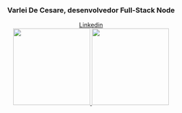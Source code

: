 <div align="center">
        <h3>Varlei De Cesare, desenvolvedor Full-Stack Node</h3>
        <a href="https://www.linkedin.com/in/varlei-de-cesare-7283741ab/">Linkedin</a>
</div>
<div align="center">
        <a href="https://github.com/VarleiDeCesare">
        <img height="180em" src="https://github-readme-stats.vercel.app/api?username=VarleiDeCesare&show_icons=true&theme=dark&include_all_commits=true&count_private=true"/>
        <img height="180em" src="https://github-readme-stats.vercel.app/api/top-langs/?username=VarleiDeCesare&layout=compact&langs_count=7&theme=dark"/>
      </div>

